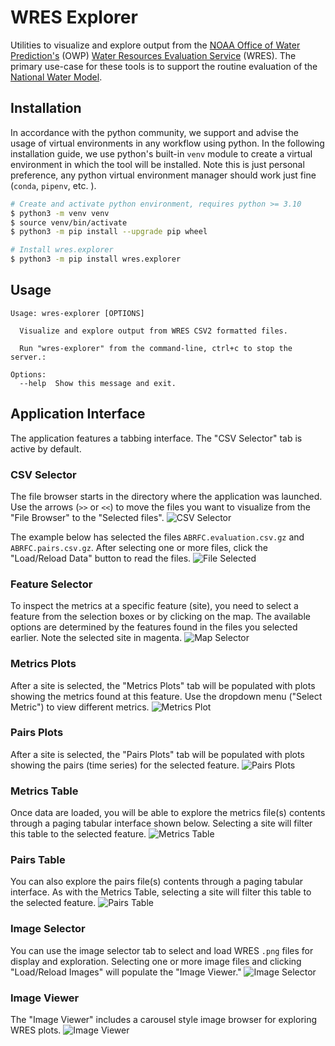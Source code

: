# WRES Explorer
Utilities to visualize and explore output from the [NOAA Office of Water Prediction's](https://github.com/NOAA-OWP) (OWP) [Water Resources Evaluation Service](https://github.com/NOAA-OWP/wres) (WRES). The primary use-case for these tools is to support the routine evaluation of the [National Water Model](https://water.noaa.gov/about/nwm).

## Installation
In accordance with the python community, we support and advise the usage of virtual
environments in any workflow using python. In the following installation guide, we
use python's built-in `venv` module to create a virtual environment in which the
tool will be installed. Note this is just personal preference, any python virtual
environment manager should work just fine (`conda`, `pipenv`, etc. ).

```bash
# Create and activate python environment, requires python >= 3.10
$ python3 -m venv venv
$ source venv/bin/activate
$ python3 -m pip install --upgrade pip wheel

# Install wres.explorer
$ python3 -m pip install wres.explorer
```

## Usage
```console
Usage: wres-explorer [OPTIONS]

  Visualize and explore output from WRES CSV2 formatted files.

  Run "wres-explorer" from the command-line, ctrl+c to stop the server.:

Options:
  --help  Show this message and exit.
```

## Application Interface
The application features a tabbing interface. The "CSV Selector" tab is active by default. 

### CSV Selector
The file browser starts in the directory where the application was launched. Use the arrows (`>>` or `<<`) to move the files you want to visualize from the "File Browser" to the "Selected files".
![CSV Selector](https://raw.githubusercontent.com/jarq6c/wres-explorer/main/images/file_selector.JPG)

The example below has selected the files `ABRFC.evaluation.csv.gz` and `ABRFC.pairs.csv.gz`. After selecting one or more files, click the "Load/Reload Data" button to read the files.
![File Selected](https://raw.githubusercontent.com/jarq6c/wres-explorer/main/images/file_selection.JPG)

### Feature Selector
To inspect the metrics at a specific feature (site), you need to select a feature from the selection boxes or by clicking on the map. The available options are determined by the features found in the files you selected earlier. Note the selected site in magenta.
![Map Selector](https://raw.githubusercontent.com/jarq6c/wres-explorer/main/images/map_selector.JPG)

### Metrics Plots
After a site is selected, the "Metrics Plots" tab will be populated with plots showing the metrics found at this feature. Use the dropdown menu ("Select Metric") to view different metrics.
![Metrics Plot](https://raw.githubusercontent.com/jarq6c/wres-explorer/main/images/metric_selector.JPG)

### Pairs Plots
After a site is selected, the "Pairs Plots" tab will be populated with plots showing the pairs (time series) for the selected feature.
![Pairs Plots](https://raw.githubusercontent.com/jarq6c/wres-explorer/main/images/pairs_plot.JPG)

### Metrics Table
Once data are loaded, you will be able to explore the metrics file(s) contents through a paging tabular interface shown below. Selecting a site will filter this table to the selected feature.
![Metrics Table](https://raw.githubusercontent.com/jarq6c/wres-explorer/main/images/data_table.JPG)

### Pairs Table
You can also explore the pairs file(s) contents through a paging tabular interface. As with the Metrics Table, selecting a site will filter this table to the selected feature.
![Pairs Table](https://raw.githubusercontent.com/jarq6c/wres-explorer/main/images/pairs_table.JPG)

### Image Selector
You can use the image selector tab to select and load WRES `.png` files for display and exploration. Selecting one or more image files and clicking "Load/Reload Images" will populate the "Image Viewer."
![Image Selector](https://raw.githubusercontent.com/jarq6c/wres-explorer/main/images/image_selector.JPG)

### Image Viewer
The "Image Viewer" includes a carousel style image browser for exploring WRES plots.
![Image Viewer](https://raw.githubusercontent.com/jarq6c/wres-explorer/main/images/image_selection.JPG)
